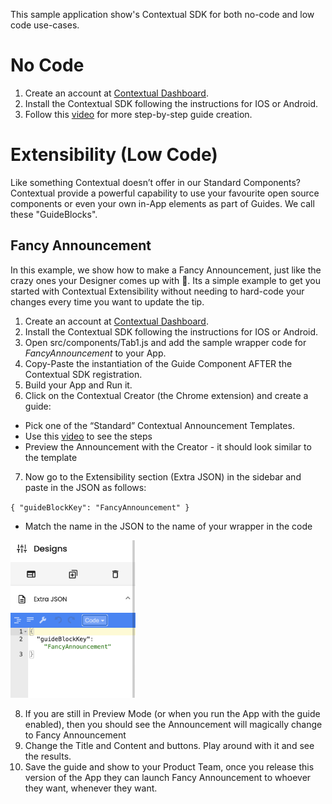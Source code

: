 This sample application show's Contextual SDK for both no-code and low code use-cases.

# No Code

1. Create an account at [Contextual Dashboard](https://dashboard.contextu.al/ "Contextual Dashboard").
2. Install the Contextual SDK following the instructions for IOS or Android.
3. Follow this [video]( https://player.vimeo.com/video/733886063?h=c799c48907&amp;badge=0&amp;autopause=0&amp;player_id=0&amp;app_id=58479  "Guide Creation How-to") for more step-by-step guide creation.




# Extensibility (Low Code)

Like something Contextual doesn’t offer in our Standard Components? Contextual provide a powerful capability to use your favourite open source components or even your own in-App elements as part of Guides. We call these "GuideBlocks".



## Fancy Announcement

In this example, we show how to make a Fancy Announcement, just like the crazy ones your Designer comes up with 🤣. Its a simple example to get you started with Contextual Extensibility without needing to hard-code your changes every time you want to update the tip.

1. Create an account at [Contextual Dashboard](https://dashboard.contextu.al/ "Contextual Dashboard").
2. Install the Contextual SDK following the instructions for IOS or Android.
3. Open src/components/Tab1.js and add the sample wrapper code for  *FancyAnnouncement* to your App.
4. Copy-Paste the instantiation of the Guide Component AFTER the Contextual SDK registration.
5. Build your App and Run it.
6. Click on the Contextual Creator (the Chrome extension) and create a guide:
 * Pick one of the “Standard” Contextual Announcement Templates.
 * Use this [video]( https://player.vimeo.com/video/733886063 "Web Guide Creation How-to") to see the steps
 * Preview the Announcement with the Creator - it should look similar to the template
7. Now go to the Extensibility section (Extra JSON) in the sidebar and paste in the JSON as follows:
   
`
{
  "guideBlockKey": "FancyAnnouncement"
}
`

 * Match the name in the JSON to the name of your wrapper in the code

 <img src="public/FancyAnnouncementTree-creator.png" alt="Adding your Extra JSON" width="200"/>

8. If you are still in Preview Mode (or when you run the App with the guide enabled), then you should see the Announcement will magically change to Fancy Announcement
9. Change the Title and Content and buttons. Play around with it and see the results.
10. Save the guide and show to your Product Team, once you release this version of the App they can launch Fancy Announcement to whoever they want, whenever they want.

